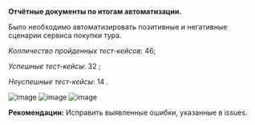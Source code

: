 **Отчётные документы по итогам автоматизации.**

Было необходимо автоматизировать позитивные и негативные сценарии сервиса покупки тура. 

*Колличество пройденных тест-кейсов*: 46;

*Успешные тест-кейсы*: 32 ;

*Неуспешные тест-кейсы*: 14 .

![image](https://user-images.githubusercontent.com/91799824/222926596-ba300ad0-56e9-4a32-9a70-d6bdd7ba46c7.png)
![image](https://user-images.githubusercontent.com/91799824/222926604-a46b5e38-1a6d-44e7-a0de-393f78d39cad.png)
![image](https://user-images.githubusercontent.com/91799824/222926616-e29a9353-1a0d-4892-ac08-92648b53fc0b.png)

**Рекомендации:**
Исправить выявленные ошибки, указанные в issues.
